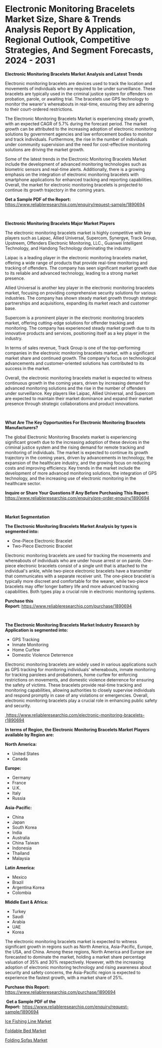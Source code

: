 <p><h1>Electronic Monitoring Bracelets Market Size, Share & Trends Analysis Report By Application, Regional Outlook, Competitive Strategies, And Segment Forecasts, 2024 - 2031</h1></p><p><strong>Electronic Monitoring Bracelets Market Analysis and Latest Trends</strong></p>
<p><p>Electronic monitoring bracelets are devices used to track the location and movements of individuals who are required to be under surveillance. These bracelets are typically used in the criminal justice system for offenders on probation, parole, or awaiting trial. The bracelets use GPS technology to monitor the wearer's whereabouts in real-time, ensuring they are adhering to their court-ordered restrictions.</p><p>The Electronic Monitoring Bracelets Market is experiencing steady growth, with an expected CAGR of 5.7% during the forecast period. The market growth can be attributed to the increasing adoption of electronic monitoring solutions by government agencies and law enforcement bodies to monitor and track individuals. Furthermore, the rise in the number of individuals under community supervision and the need for cost-effective monitoring solutions are driving the market growth.</p><p>Some of the latest trends in the Electronic Monitoring Bracelets Market include the development of advanced monitoring technologies such as biometric sensors and real-time alerts. Additionally, there is a growing emphasis on the integration of electronic monitoring bracelets with smartphone applications for enhanced tracking and reporting capabilities. Overall, the market for electronic monitoring bracelets is projected to continue its growth trajectory in the coming years.</p></p>
<p><strong>Get a Sample PDF of the Report:&nbsp;</strong> <a href="https://www.reliableresearchiq.com/enquiry/request-sample/1890694">https://www.reliableresearchiq.com/enquiry/request-sample/1890694</a></p>
<p>&nbsp;</p>
<p><strong>Electronic Monitoring Bracelets Major Market Players</strong></p>
<p><p>The electronic monitoring bracelets market is highly competitive with key players such as Laipac, Allied Universal, Supercom, Synergye, Track Group, Upstreem, Offenders Electronic Monitoring, LLC., Guanwei Intelligent Technology, and Handong Technology dominating the industry.</p><p>Laipac is a leading player in the electronic monitoring bracelets market, offering a wide range of products that provide real-time monitoring and tracking of offenders. The company has seen significant market growth due to its reliable and advanced technology, leading to a strong market presence.</p><p>Allied Universal is another key player in the electronic monitoring bracelets market, focusing on providing comprehensive security solutions for various industries. The company has shown steady market growth through strategic partnerships and acquisitions, expanding its market reach and customer base.</p><p>Supercom is a prominent player in the electronic monitoring bracelets market, offering cutting-edge solutions for offender tracking and monitoring. The company has experienced steady market growth due to its innovative products and services, positioning itself as a key player in the industry.</p><p>In terms of sales revenue, Track Group is one of the top-performing companies in the electronic monitoring bracelets market, with a significant market share and continued growth. The company's focus on technological advancements and customer-oriented solutions has contributed to its success in the market.</p><p>Overall, the electronic monitoring bracelets market is expected to witness continuous growth in the coming years, driven by increasing demand for advanced monitoring solutions and the rise in the number of offenders under surveillance. Key players like Laipac, Allied Universal, and Supercom are expected to maintain their market dominance and expand their market presence through strategic collaborations and product innovations.</p></p>
<p>&nbsp;</p>
<p><strong>What Are The Key Opportunities For Electronic Monitoring Bracelets Manufacturers?</strong></p>
<p><p>The global Electronic Monitoring Bracelets market is experiencing significant growth due to the increasing adoption of these devices in the criminal justice system and the rising demand for remote tracking and monitoring of individuals. The market is expected to continue its growth trajectory in the coming years, driven by advancements in technology, the expansion of the healthcare industry, and the growing focus on reducing costs and improving efficiency. Key trends in the market include the development of more advanced monitoring solutions, the integration of GPS technology, and the increasing use of electronic monitoring in the healthcare sector.</p></p>
<p><strong>Inquire or Share Your Questions If Any Before Purchasing This Report:</strong> <a href="https://www.reliableresearchiq.com/enquiry/pre-order-enquiry/1890694">https://www.reliableresearchiq.com/enquiry/pre-order-enquiry/1890694</a></p>
<p>&nbsp;</p>
<p><strong>Market Segmentation</strong></p>
<p><strong>The Electronic Monitoring Bracelets Market Analysis by types is segmented into:</strong></p>
<p><ul><li>One-Piece Electronic Bracelet</li><li>Two-Piece Electronic Bracelet</li></ul></p>
<p><p>Electronic monitoring bracelets are used for tracking the movements and whereabouts of individuals who are under house arrest or on parole. One-piece electronic bracelets consist of a single unit that is attached to the individual's ankle, while two-piece electronic bracelets have a transmitter that communicates with a separate receiver unit. The one-piece bracelet is typically more discreet and comfortable for the wearer, while two-piece bracelets may offer longer battery life and more advanced tracking capabilities. Both types play a crucial role in electronic monitoring systems.</p></p>
<p><strong>Purchase this Report:&nbsp;</strong><a href="https://www.reliableresearchiq.com/purchase/1890694">https://www.reliableresearchiq.com/purchase/1890694</a></p>
<p>&nbsp;</p>
<p><strong>The Electronic Monitoring Bracelets Market Industry Research by Application is segmented into:</strong></p>
<p><ul><li>GPS Tracking</li><li>Inmate Monitoring</li><li>Home Curfew</li><li>Domestic Violence Deterrence</li></ul></p>
<p><p>Electronic monitoring bracelets are widely used in various applications such as GPS tracking for monitoring individuals' whereabouts, inmate monitoring for tracking parolees and probationers, home curfew for enforcing restrictions on movements, and domestic violence deterrence for ensuring the safety of victims. These bracelets provide real-time tracking and monitoring capabilities, allowing authorities to closely supervise individuals and respond promptly in case of any violations or emergencies. Overall, electronic monitoring bracelets play a crucial role in enhancing public safety and security.</p></p>
<p><a href="https://www.reliableresearchiq.com/electronic-monitoring-bracelets-r1890694">&nbsp;https://www.reliableresearchiq.com/electronic-monitoring-bracelets-r1890694</a></p>
<p><strong>In terms of Region, the Electronic Monitoring Bracelets Market Players available by Region are:</strong></p>
<p>
    <p> <strong> North America: </strong>
        <ul>
            <li>United States</li>
            <li>Canada</li>
        </ul>
        </p> 
    <p> <strong> Europe: </strong>
        <ul>
            <li>Germany</li>
            <li>France</li>
            <li>U.K.</li>
            <li>Italy</li>
            <li>Russia</li>
        </ul>
        </p> 
    <p> <strong> Asia-Pacific: </strong>
        <ul>
            <li>China</li>
            <li>Japan</li>
            <li>South Korea</li>
            <li>India</li>
            <li>Australia</li>
            <li>China Taiwan</li>
            <li>Indonesia</li>
            <li>Thailand</li>
            <li>Malaysia</li>
        </ul>
        </p> 
    <p> <strong> Latin America: </strong>
        <ul>
            <li>Mexico</li>
            <li>Brazil</li>
            <li>Argentina Korea</li>
            <li>Colombia</li>
        </ul>
        </p> 
    <p> <strong> Middle East & Africa: </strong>
        <ul>
            <li>Turkey</li>
            <li>Saudi</li>
            <li>Arabia</li>
            <li>UAE</li>
            <li>Korea</li>
        </ul>
    </p>
    </p>
<p><p>The electronic monitoring bracelets market is expected to witness significant growth in regions such as North America, Asia-Pacific, Europe, the USA, and China. Among these regions, North America and Europe are forecasted to dominate the market, holding a market share percentage valuation of 35% and 30% respectively. However, with the increasing adoption of electronic monitoring technology and rising awareness about security and safety concerns, the Asia-Pacific region is expected to experience the fastest growth, with a market share of 25%.</p></p>
<p><strong>Purchase this Report: </strong><a href="https://www.reliableresearchiq.com/purchase/1890694">https://www.reliableresearchiq.com/purchase/1890694</a></p>
<p>&nbsp;<strong>Get a Sample PDF of the Report:&nbsp;&nbsp;</strong><a href="https://www.reliableresearchiq.com/enquiry/request-sample/1890694">https://www.reliableresearchiq.com/enquiry/request-sample/1890694</a></p>
<p><strong></strong></p>
<p><p><a href="https://view.publitas.com/reportprime-1/ice-fishing-line-market-a-global-and-regional-analysis-focus-on-end-user-product-and-region-analysis-and-forecast-2024-2031/">Ice Fishing Line Market</a></p><p><a href="https://github.com/mbisetmhermsr/Market-Research-Report-List-3/blob/main/foldable-bed-market.md">Foldable Bed Market</a></p><p><a href="https://github.com/cameroneffertz/Market-Research-Report-List-2/blob/main/folding-sofas-market.md">Folding Sofas Market</a></p></p>